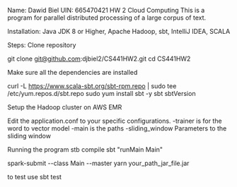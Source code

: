 Name: Dawid Biel UIN: 665470421
HW 2 Cloud Computing This is a program for parallel distributed processing of a large corpus of text.

Installation: Java JDK 8 or Higher, Apache Hadoop, sbt, IntelliJ IDEA, SCALA

Steps: Clone repository

git clone git@github.com:djbiel2/CS441HW2.git cd CS441HW2

Make sure all the dependencies are installed


curl -L https://www.scala-sbt.org/sbt-rpm.repo | sudo tee /etc/yum.repos.d/sbt.repo
sudo yum install sbt -y
sbt sbtVersion

Setup the Hadoop cluster on AWS EMR

Edit the application.conf to your specific configurations. -trainer is for the word to vector model -main is the paths -sliding_window Parameters to the sliding window

Running the program
stb compile
sbt "runMain Main"


spark-submit --class Main --master yarn your_path_jar_file.jar


to test use
sbt test


